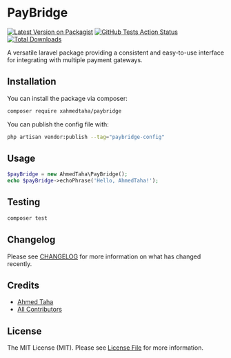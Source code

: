 # PayBridge

[![Latest Version on Packagist](https://img.shields.io/packagist/v/xahmedtaha/paybridge.svg?style=flat-square)](https://packagist.org/packages/xahmedtaha/paybridge)
[![GitHub Tests Action Status](https://img.shields.io/github/actions/workflow/status/xahmedtaha/paybridge/run-tests.yml?branch=main&label=tests&style=flat-square)](https://github.com/xahmedtaha/paybridge/actions?query=workflow%3Arun-tests+branch%3Amain)
[![Total Downloads](https://img.shields.io/packagist/dt/xahmedtaha/paybridge.svg?style=flat-square)](https://packagist.org/packages/xahmedtaha/paybridge)

[//]: # ([![GitHub Code Style Action Status]&#40;https://img.shields.io/github/actions/workflow/status/xahmedtaha/paybridge/fix-php-code-style-issues.yml?branch=main&label=code%20style&style=flat-square&#41;]&#40;https://github.com/xahmedtaha/paybridge/actions?query=workflow%3A"Fix+PHP+code+style+issues"+branch%3Amain&#41;)


A versatile laravel package providing a consistent and easy-to-use interface for integrating with multiple payment gateways.
## Installation

You can install the package via composer:

```bash
composer require xahmedtaha/paybridge
```

You can publish the config file with:

```bash
php artisan vendor:publish --tag="paybridge-config"
```

## Usage

```php
$payBridge = new AhmedTaha\PayBridge();
echo $payBridge->echoPhrase('Hello, AhmedTaha!');
```

## Testing

```bash
composer test
```

## Changelog

Please see [CHANGELOG](CHANGELOG.md) for more information on what has changed recently.

## Credits

- [Ahmed Taha](https://github.com/xahmedtaha)
- [All Contributors](../../contributors)

## License

The MIT License (MIT). Please see [License File](LICENSE.md) for more information.
